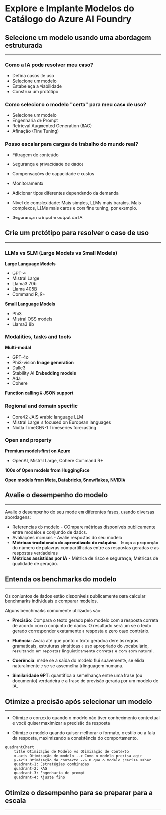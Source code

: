 # Explore e Implante Modelos do Catálogo do Azure AI Foundry

## Selecione um modelo usando uma abordagem estruturada 
---

### Como a IA pode resolver meu caso?
* Defina casos de uso
* Selecione um modelo
* Estabeleça a viabilidade
* Construa um protótipo

### Como seleciono o modelo "certo" para meu caso de uso?
* Selecione um modelo
* Engenharia de Prompt
* Retrieval Augmented Generation (RAG)
* Afinação (Fine Tuning)

### Posso escalar para cargas de trabalho do mundo real?
* Filtragem de conteúdo
* Segurança e privacidade de dados
* Compensações de capacidade e custos
* Monitoramento

* Adicionar tipos diferentes dependendo da demanda
* Nível de complexidade: Mais simples, LLMs mais baratos. Mais complexos, LLMs mais caros e com fine tuning, por exemplo.
* Segurança no input e output da IA

## Crie um protótipo para resolver o caso de uso
---
### LLMs vs SLM (Large Models vs Small Models)
**Large Language Models**
* GPT-4
* Mistral Large
* Llama3 70b
* Llama 405B
* Command R, R+

**Small Language Models**
* Phi3
* Mistral OSS models
* Llama3 8b

### Modalities, tasks and tools
**Multi-modal**
* GPT-4o
* Phi3-vision
**Image generation**
* Dalle3
* Stability AI
**Embedding models**
* Ada
* Cohere

**Function calling & JSON support**

### Regional and domain specific
* Core42 JAIS Arabic language LLM
* Mistral Large is focused on European languages
* Nixtla TimeGEN-1 Timeseries forecasting

### Open and property
**Premium models first on Azure**
* OpenAI, Mistral Large, Cohere Command R+

**100s of Open models from HuggingFace**

**Open models from Meta, Databricks, Snowflakes, NVIDIA**


## Avalie o desempenho do modelo
---

Avalie o desempenho do seu mode em diferentes fases, usando diversas abordagens:
* Referencias do modelo - COmpare métricas disponíveis publicamente entre modelos e conjundo de dados.
* Avaliações manuais - Avalie respostas do seu modelo
* **Métricas tradicionais de aprendizado de máquina** - Meça a proporção do número de palavras compartilhadas entre as respostas geradas e as respostas verdadeiras
* **Métricas assistidas por IA** - Métrica de risco e segurança; Métricas de qualidade de geração.

## Entenda os benchmarks do modelo
---

Os conjuntos de dados estão disponíveis publicamente para calcular benchmarks individuais e comparar modelos.

Alguns benchmarks comumente utilizados são:
* **Precisão**: Compara o texto gerado pelo modelo com a resposta correta de acordo com o conjunto de dados. O resultado será um se o texto gerado corresponder exatamente à resposta e zero caso contrário.

* **Fluência**: Avalia até que ponto o texto geradoa dere às regras gramaticais, estruturas sintáticas e uso apropriado do vocabulário, resultando em repostas linguisticamente corretas e com som natural.

* **Coerência**: mede se a saída do modelo flui suavemente, se élida naturalmente e se se assemelha à linguagem humana.

* **Similaridade GPT**: quantifica a semelhança entre uma frase (ou documento) verdadeira e a frase de previsão gerada por um modelo de IA.


## Otimize a precisão após selecionar um modelo
---

* Otimize o contexto quando o modelo não tiver conhecimento contextual e você quiser maximizar a precisão da resposta

* Otimize o modelo quando quiser melhorar o formato, o estilo ou a fala da resposta, maximizando a consistência do comportamento.


```mermaid
quadrantChart
    title Otimização de Modelo vs Otimização de Contexto
    x-axis Otimização de modelo --> Como o modelo precisa agir
    y-axis Otimização de contexto --> O que o modelo precisa saber
    quadrant-1: Estratégias combinadas
    quadrant-2: RAG
    quadrant-3: Engenharia de prompt
    quadrant-4: Ajuste fino
```

## Otimize o desempenho para se preparar para a escala
---